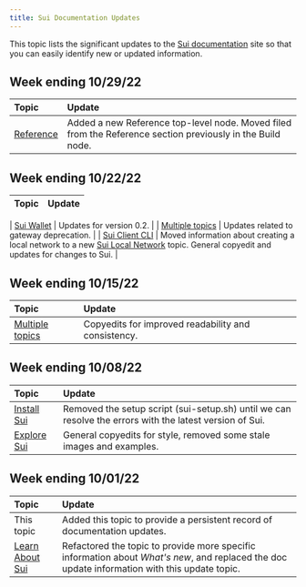 ```yaml
---
title: Sui Documentation Updates
---
```


This topic lists the significant updates to the [Sui documentation](https://docs.sui.io) site so that you can easily identify new or updated information. 

## Week ending 10/29/22

| Topic | Update | 
| :------ | :------- |
| [Reference](../reference) | Added a new Reference top-level node. Moved filed from the Reference section previously in the Build node. |


## Week ending 10/22/22

| Topic | Update | 
| :------ | :------- |

| [Sui Wallet](../explore/wallet-browser.md) | Updates for version 0.2. |
| [Multiple topics](https://github.com/MystenLabs/sui/pull/5266) | Updates related to gateway deprecation. |
| [Sui Client CLI](../build/cli-client.md) | Moved information about creating a local network to a new [Sui Local Network](../build/sui-local-network.md) topic. General copyedit and updates for changes to Sui. |

## Week ending 10/15/22

| Topic | Update | 
| :------ | :------- |
| [Multiple topics](https://github.com/MystenLabs/sui/pull/4960/files) | Copyedits for improved readability and consistency. |

## Week ending 10/08/22

| Topic | Update | 
| :------ | :------- |
| [Install Sui](../build/install.md) | Removed the setup script (sui-setup.sh) until we can resolve the errors with the latest version of Sui. |
| [Explore Sui](../explore/index.md) | General copyedits for style, removed some stale images and examples. |


## Week ending 10/01/22

| Topic | Update | 
| :------ | :------- |
| This topic | Added this topic to provide a persistent record of documentation updates. |
| [Learn About Sui](../learn/index.md) | Refactored the topic to provide more specific information about *What's new*, and replaced the doc update information with this update topic. |